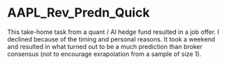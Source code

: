 # AAPL_Rev_Predn_Quick

This take-home task from a quant / AI hedge fund resulted in a job offer. I declined because of the timing and personal reasons. It took a weekend and resulted in what turned out to be a much prediction than broker consensus (not to encourage exrapolation from a sample of size 1).
